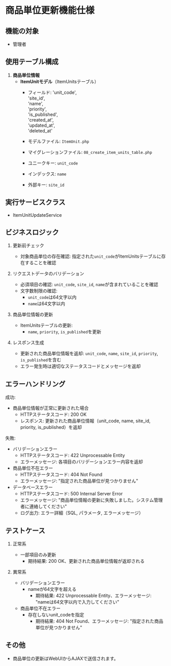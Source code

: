 # 商品単位更新機能仕様

## 機能の対象
- 管理者

## 使用テーブル構成
1. **商品単位情報**
    - **ItemUnitモデル**（ItemUnitsテーブル）
        - フィールド:
            'unit_code',  
            'site_id',  
            'name',  
            'priority',  
            'is_published',  
            'created_at',  
            'updated_at',  
            'deleted_at'

        - モデルファイル: `ItemUnit.php`
        - マイグレーションファイル: `08_create_item_units_table.php`
        - ユニークキー: `unit_code`
        - インデックス: `name`
        - 外部キー: `site_id`

## 実行サービスクラス
- ItemUnitUpdateService

## ビジネスロジック
1. 更新前チェック
   - 対象商品単位の存在確認: 指定された`unit_code`がItemUnitsテーブルに存在することを確認

2. リクエストデータのバリデーション
   - 必須項目の確認: `unit_code`, `site_id`, `name`が含まれていることを確認
   - 文字数制限の確認:
     - `unit_code`は64文字以内
     - `name`は64文字以内

3. 商品単位情報の更新
   - ItemUnitsテーブルの更新: 
     - `name`, `priority`, `is_published`を更新

4. レスポンス生成
   - 更新された商品単位情報を返却: `unit_code`, `name`, `site_id`, `priority`, `is_published`を含む
   - エラー発生時は適切なステータスコードとメッセージを返却

## エラーハンドリング
成功:  
- 商品単位情報が正常に更新された場合  
    - HTTPステータスコード: 200 OK  
    - レスポンス: 更新された商品単位情報（unit_code, name, site_id, priority, is_published）を返却  

失敗:  
- バリデーションエラー  
    - HTTPステータスコード: 422 Unprocessable Entity  
    - エラーメッセージ: 各項目のバリデーションエラー内容を返却  
- 商品単位不在エラー  
    - HTTPステータスコード: 404 Not Found  
    - エラーメッセージ: "指定された商品単位が見つかりません"  
- データベースエラー  
    - HTTPステータスコード: 500 Internal Server Error  
    - エラーメッセージ: "商品単位情報の更新に失敗しました。システム管理者に連絡してください"
    - ログ出力: エラー詳細（SQL, パラメータ, エラーメッセージ）

## テストケース
1. 正常系
   - 一部項目のみ更新
     - 期待結果: 200 OK、更新された商品単位情報が返却される

2. 異常系
   - バリデーションエラー
     - nameが64文字を超える
       - 期待結果: 422 Unprocessable Entity、エラーメッセージ: "nameは64文字以内で入力してください"
   - 商品単位不在エラー
     - 存在しないunit_codeを指定
       - 期待結果: 404 Not Found、エラーメッセージ: "指定された商品単位が見つかりません"

## その他
- 商品単位の更新はWebUIからAJAXで送信されます。 
